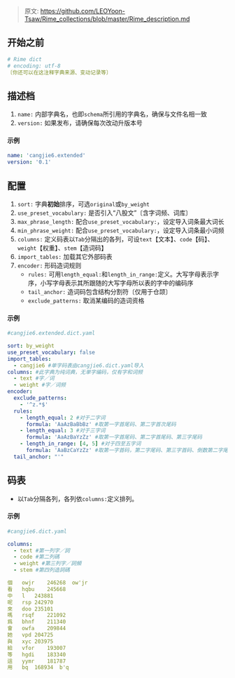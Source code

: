 > 原文: <https://github.com/LEOYoon-Tsaw/Rime_collections/blob/master/Rime_description.md>

## 开始之前

```yaml
# Rime dict
# encoding: utf-8
〔你还可以在这注释字典来源、变动记录等〕
```

## 描述档

1.  `name:` 内部字典名，也即`schema`所引用的字典名，确保与文件名相一致
2.  `version:` 如果发布，请确保每次改动升版本号

#### **示例**

```yaml
name: 'cangjie6.extended'
version: '0.1'
```

## 配置

1.  `sort:` 字典**初始**排序，可选`original`或`by_weight`
2.  `use_preset_vocabulary:` 是否引入“八股文”〔含字词频、词库〕
3.  `max_phrase_length:` 配合`use_preset_vocabulary:`，设定导入词条最大词长
4.  `min_phrase_weight:` 配合`use_preset_vocabulary:`，设定导入词条最小词频
5.  `columns:` 定义码表以`Tab`分隔出的各列，可设`text`【文本】、`code`【码】、`weight`【权重】、`stem`【造词码】
6.  `import_tables:` 加载其它外部码表
7.  `encoder:` 形码造词规则
    - `rules:` 可用`length_equal:`和`length_in_range:`定义。大写字母表示字序，小写字母表示其所跟随的大写字母所以表的字中的编码序
    - `tail_anchor:` 造词码包含结构分割符〔仅用于仓颉〕
    - `exclude_patterns:` 取消某编码的造词资格

#### **示例**

```yaml
#cangjie6.extended.dict.yaml

sort: by_weight
use_preset_vocabulary: false
import_tables:
  - cangjie6 #单字码表由cangjie6.dict.yaml导入
columns: #此字典为纯词典，无单字编码，仅有字和词频
  - text #字／词
  - weight #字／词频
encoder:
  exclude_patterns:
    - '^z.*$'
  rules:
    - length_equal: 2 #对于二字词
      formula: 'AaAzBaBbBz' #取第一字首尾码、第二字首次尾码
    - length_equal: 3 #对于三字词
      formula: 'AaAzBaYzZz' #取第一字首尾码、第二字首尾码、第三字尾码
    - length_in_range: [4, 5] #对于四至五字词
      formula: 'AaBzCaYzZz' #取第一字首码，第二字尾码、第三字首码、倒数第二字尾码、最后一字尾码
  tail_anchor: "'"
```

## 码表

- 以`Tab`分隔各列，各列依`columns:`定义排列。

#### **示例**

```yaml
#cangjie6.dict.yaml

columns:
  - text #第一列字／詞
  - code #第二列碼
  - weight #第三列字／詞頻
  - stem #第四列造詞碼

個	owjr	246268	ow'jr
看	hqbu	245668
中	l	243881
呢	rsp	242970
來	doo	235101
嗎	rsqf	221092
爲	bhnf	211340
會	owfa	209844
她	vpd	204725
與	xyc	203975
給	vfor	193007
等	hgdi	183340
這	yymr	181787
用	bq	168934	b'q
```
